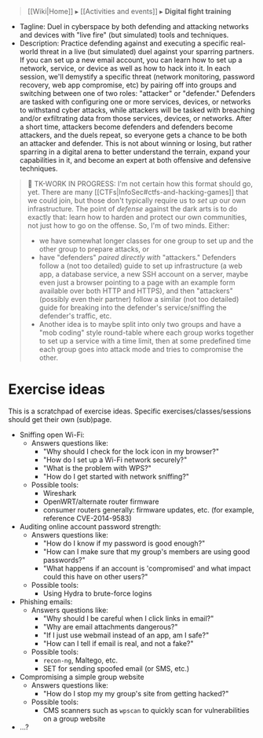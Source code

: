 > [[Wiki|Home]] ▸ [[Activities and events]] ▸ **Digital fight training**

* Tagline: Duel in cyberspace by both defending and attacking networks and devices with "live fire" (but simulated) tools and techniques.
* Description: Practice defending against and executing a specific real-world threat in a live (but simulated) duel against your sparring partners. If you can set up a new email account, you can learn how to set up a network, service, or device as well as how to hack into it. In each session, we'll demystify a specific threat (network monitoring, password recovery, web app compromise, etc) by pairing off into groups and switching between one of two roles: "attacker" or "defender." Defenders are tasked with configuring one or more services, devices, or networks to withstand cyber attacks, while attackers will be tasked with breaching and/or exfiltrating data from those services, devices, or networks. After a short time, attackers become defenders and defenders become attackers, and the duels repeat, so everyone gets a chance to be both an attacker and defender. This is not about winning or losing, but rather sparring in a digital arena to better understand the terrain, expand your capabilities in it, and become an expert at both offensive and defensive techniques.

> 🚧 TK-WORK IN PROGRESS: I'm not certain how this format should go, yet. There are many [[CTFs|InfoSec#ctfs-and-hacking-games]] that we could join, but those don't typically require us to *set up* our own infrastructure. The point of *defense* against the dark arts is to do exactly that: learn how to harden and protect our own communities, not just how to go on the offense. So, I'm of two minds. Either:
> 
> * we have somewhat longer classes for one group to set up and the other group to prepare attacks, or
> * have "defenders" *paired directly with* "attackers." Defenders follow a (not too detailed) guide to set up infrastructure (a web app, a database service, a new SSH account on a server, maybe even just a browser pointing to a page with an example form available over both HTTP and HTTPS), and then "attackers" (possibly even their partner) follow a similar (not too detailed) guide for breaking into the defender's service/sniffing the defender's traffic, etc.
> * Another idea is to maybe split into only two groups and have a "mob coding" style round-table where each group works together to set up a service with a time limit, then at some predefined time each group goes into attack mode and tries to compromise the other.

# Exercise ideas

This is a scratchpad of exercise ideas. Specific exercises/classes/sessions should get their own (sub)page.

* Sniffing open Wi-Fi:
  * Answers questions like:
    * "Why should I check for the lock icon in my browser?"
    * "How do I set up a Wi-Fi network securely?"
    * "What is the problem with WPS?"
    * "How do I get started with network sniffing?"
  * Possible tools:
    * Wireshark
    * OpenWRT/alternate router firmware
    * consumer routers generally: firmware updates, etc. (for example, reference CVE-2014-9583)
* Auditing online account password strength:
  * Answers questions like:
    * "How do I know if my password is good enough?"
    * "How can I make sure that my group's members are using good passwords?"
    * "What happens if an account is 'compromised' and what impact could this have on other users?"
  * Possible tools:
    * Using Hydra to brute-force logins
* Phishing emails:
  * Answers questions like:
    * "Why should I be careful when I click links in email?"
    * "Why are email attachments dangerous?"
    * "If I just use webmail instead of an app, am I safe?"
    * "How can I tell if email is real, and not a fake?"
  * Possible tools:
    * `recon-ng`, Maltego, etc.
    * SET for sending spoofed email (or SMS, etc.)
* Compromising a simple group website
  * Answers questions like:
    * "How do I stop my my group's site from getting hacked?"
  * Possible tools:
    * CMS scanners such as `wpscan` to quickly scan for vulnerabilities on a group website
* …?